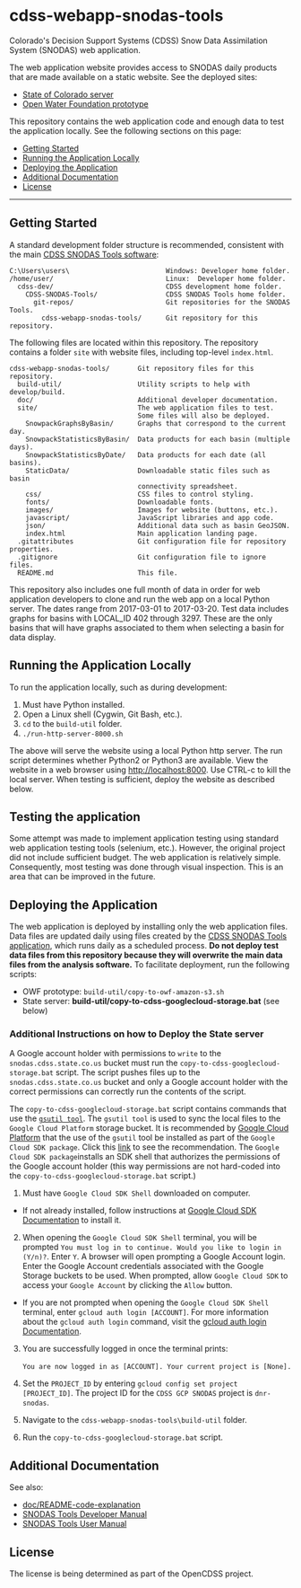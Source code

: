 # cdss-webapp-snodas-tools

Colorado's Decision Support Systems (CDSS) Snow Data Assimilation System (SNODAS) web application.

The web application website provides access to SNODAS daily products that are made available on a static website.  See the deployed sites:

* [State of Colorado server](http://snodas.cdss.state.co.us/app/index.html)
* [Open Water Foundation prototype](http://projects.openwaterfoundation.org/owf-proj-co-cwcb-2016-snodas/prototype/index.html)

This repository contains the web application code and enough data to test the application locally.  See the following sections on this page:

* [Getting Started](#getting-started)
* [Running the Application Locally](#running-the-application-locally)
* [Deploying the Application](#deploying-the-application)
* [Additional Documentation](#additional-documentation)
* [License](#license)
----

## Getting Started

A standard development folder structure is recommended, consistent with the main
[CDSS SNODAS Tools software](https://github.com/OpenWaterFoundation/cdss-app-snodas-tools):

```
C:\Users\users\                        Windows: Developer home folder.
/home/user/                            Linux:  Developer home folder.
  cdss-dev/                            CDSS development home folder.
    CDSS-SNODAS-Tools/                 CDSS SNODAS Tools home folder.
      git-repos/                       Git repositories for the SNODAS Tools.
        cdss-webapp-snodas-tools/      Git repository for this repository.
```

The following files are located within this repository.
The repository contains a folder `site` with website files, including top-level `index.html`.

```
cdss-webapp-snodas-tools/       Git repository files for this repository.
  build-util/                   Utility scripts to help with develop/build.
  doc/                          Additional developer documentation.
  site/                         The web application files to test.
                                Some files will also be deployed.
    SnowpackGraphsByBasin/      Graphs that correspond to the current day.
    SnowpackStatisticsByBasin/  Data products for each basin (multiple days).
    SnowpackStatisticsByDate/   Data products for each date (all basins).
    StaticData/                 Downloadable static files such as basin
                                connectivity spreadsheet.
    css/                        CSS files to control styling.
    fonts/                      Downloadable fonts.
    images/                     Images for website (buttons, etc.).
    javascript/                 JavaScript libraries and app code.
    json/                       Additional data such as basin GeoJSON.
    index.html                  Main application landing page.
  .gitattributes                Git configuration file for repository properties.
  .gitignore                    Git configuration file to ignore files.
  README.md                     This file.
```

This repository also includes one full month of data in order for web application developers to clone and run the web app on a local Python server.
The dates range from 2017-03-01 to 2017-03-20.
Test data includes graphs for basins with LOCAL_ID 402 through 3297.
These are the only basins that will have graphs associated
to them when selecting a basin for data display.

## Running the Application Locally

To run the application locally, such as during development:

1. Must have Python installed.
2. Open a Linux shell (Cygwin, Git Bash, etc.).
3. `cd` to the `build-util` folder.
4. `./run-http-server-8000.sh`

The above will serve the website using a local Python http server.
The run script determines whether Python2 or Python3 are available.
View the website in a web browser using [http://localhost:8000](http://localhost:8000).
Use CTRL-c to kill the local server.
When testing is sufficient, deploy the website as described below.

## Testing the application

Some attempt was made to implement application testing using standard web application testing tools (selenium, etc.).
However, the original project did not include sufficient budget.
The web application is relatively simple.
Consequently, most testing was done through visual inspection.
This is an area that can be improved in the future.

## Deploying the Application

The web application is deployed by installing only the web application files.
Data files are updated daily using files created by the
[CDSS SNODAS Tools application](https://github.com/OpenWaterFoundation/cdss-app-snodas-tools),
which runs daily as a scheduled process.
**Do not deploy test data files from this repository because they will overwrite the main data files from the analysis software.**  To facilitate deployment, run the following scripts:

* OWF prototype:  `build-util/copy-to-owf-amazon-s3.sh`
* State server:  **build-util/copy-to-cdss-googlecloud-storage.bat** (see below)

### Additional Instructions on how to Deploy the State server

A Google account holder with permissions to `write` to the `snodas.cdss.state.co.us` bucket must run the `copy-to-cdss-googlecloud-storage.bat` script. The script pushes files up to the `snodas.cdss.state.co.us` bucket and only a Google account holder with the correct permissions can correctly run the contents of the script. 

The `copy-to-cdss-googlecloud-storage.bat` script contains commands that use the [`gsutil tool`](https://cloud.google.com/storage/docs/gsutil). The `gsutil tool` is used to sync the local files to the `Google Cloud Platform` storage bucket.  It is recommended by [Google Cloud Platform](https://cloud.google.com/) that the use of the `gsutil` tool be installed as part of the `Google Cloud SDK package`. Click this [link](https://cloud.google.com/storage/docs/gsutil) to see the recommendation. The `Google Cloud SDK package`installs an SDK shell that authorizes the permissions of the Google account holder (this way permissions are not hard-coded into the `copy-to-cdss-googlecloud-storage.bat` script.)

1. Must have `Google Cloud SDK Shell` downloaded on computer. 

* If not already installed, follow instructions at [Google Cloud SDK Documentation](https://cloud.google.com/sdk/docs/) to install it. 

2. When opening the `Google Cloud SDK Shell` terminal, you will be prompted `You must log in to continue. Would you like to login in (Y/n)?`. Enter `Y`. A browser will open prompting a Google Account login. Enter the Google Account credentials associated with the Google Storage buckets to be used. When prompted, allow `Google Cloud SDK` to access your `Google Account` by clicking the `Allow` button.

* If you are not prompted when opening the `Google Cloud SDK Shell` terminal, enter `gcloud auth login [ACCOUNT]`. For more information about the `gcloud auth login` command, visit the [gcloud auth login Documentation](https://cloud.google.com/sdk/gcloud/reference/auth/login). 

3. You are successfully logged in once the terminal prints: <br><br> `You are now logged in as [ACCOUNT]. Your current project is [None].`

4. Set the `PROJECT_ID` by entering `gcloud config set project [PROJECT_ID]`. The project ID for the `CDSS GCP SNODAS` project is `dnr-snodas`. 
5. Navigate to the `cdss-webapp-snodas-tools\build-util` folder. 
6. Run the `copy-to-cdss-googlecloud-storage.bat` script. 

## Additional Documentation

See also:

* [doc/README-code-explanation](doc/README-code-explanation.md)
* [SNODAS Tools Developer Manual](http://software.openwaterfoundation.org/cdss-app-snodas-tools-doc-dev/)
* [SNODAS Tools User Manual](http://software.openwaterfoundation.org/cdss-app-snodas-tools-doc-user/)

## License

The license is being determined as part of the OpenCDSS project.
